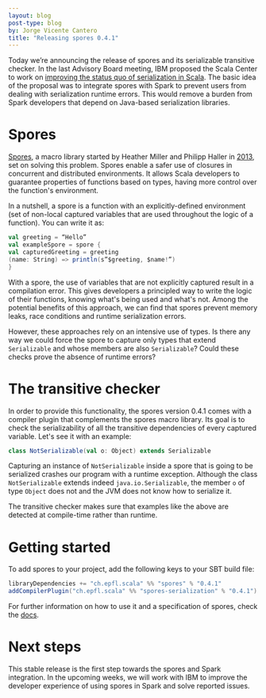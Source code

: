 ```yaml
---
layout: blog
post-type: blog
by: Jorge Vicente Cantero
title: "Releasing spores 0.4.1"
---
```


Today we’re announcing the release of spores and its serializable transitive
checker. In the last Advisory Board meeting, IBM proposed the Scala Center to
work on [improving the status quo of serialization in
Scala](https://github.com/scalacenter/advisoryboard/blob/master/proposals/006-compile-time-serializibility-check.md).
The basic idea of the proposal was to integrate spores with Spark to prevent
users from dealing with serialization runtime errors. This would remove a burden
from Spark developers that depend on Java-based serialization libraries.
  
# Spores
  
[Spores](https://github.com/jvican/spores), a macro library started by Heather
Miller and Philipp Haller in
[2013](https://www.google.com/url?q=https%3A%2F%2Fgithub.com%2Fheathermiller%2Fspores%2Fcommit%2F65a953bf80abd38e9ccdaad83b9aaa16201cb9e0&sa=D&sntz=1&usg=AFQjCNHuHl_286apdZ7XoJmL8Fm9fNbXAg),
set on solving this problem. Spores enable a safer use of closures in concurrent
and distributed environments. It allows Scala developers to guarantee properties
of functions based on types, having more control over the function's
environment.
  
In a nutshell, a spore is a function with an explicitly-defined environment (set
of non-local captured variables that are used throughout the logic of a
function). You can write it as:
  
```scala
val greeting = “Hello”
val exampleSpore = spore {
val capturedGreeting = greeting
(name: String) => println(s”$greeting, $name!”)
}
```
  
With a spore, the use of variables that are not explicitly captured result in a
compilation error. This gives developers a principled way to write the logic of
their functions, knowing what's being used and what's not. Among the potential
benefits of this approach, we can find that spores prevent memory leaks, race
conditions and runtime serialization errors.
  
However, these approaches rely on an intensive use of types. Is there any way we
could force the spore to capture only types that extend `Serializable` and whose
members are also `Serializable`? Could these checks prove the absence of runtime
errors?
  
# The transitive checker
  
In order to provide this functionality, the spores version 0.4.1 comes with a
compiler plugin that complements the spores macro library. Its goal is to check
the serializability of all the transitive dependencies of every captured
variable. Let's see it with an example:
  
```scala
class NotSerializable(val o: Object) extends Serializable
```
  
Capturing an instance of `NotSerializable` inside a spore that is going to be
serialized crashes our program with a runtime exception. Although the class
`NotSerializable` extends indeed `java.io.Serializable`, the member `o` of type
`Object` does not and the JVM does not know how to serialize it.
  
The transitive checker makes sure that examples like the above are detected at
compile-time rather than runtime.
  
# Getting started
  
To add spores to your project, add the following keys to your SBT build file:
  
```scala
libraryDependencies += "ch.epfl.scala" %% "spores" % "0.4.1"
addCompilerPlugin("ch.epfl.scala" %% "spores-serialization" % "0.4.1")
```
  
For further information on how to use it and a specification of spores, check
the [docs](http://jvican.github.io/spores/spores.html).
  
# Next steps
  
This stable release is the first step towards the spores and Spark integration.
In the upcoming weeks, we will work with IBM to improve the developer experience
of using spores in Spark and solve reported issues.
